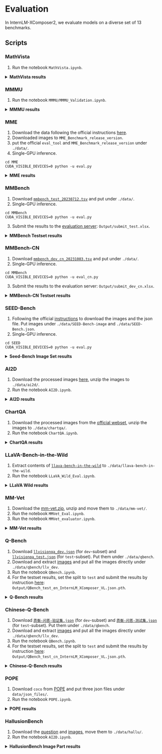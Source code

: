 # Evaluation

In InternLM-XComposer2, we evaluate models on a diverse set of 13 benchmarks.  


## Scripts

### MathVista

1. Run the notebook `MathVista.ipynb`.  

<details>
  <summary>
    <b>MathVista results</b>
  </summary>

| test | testmini |
|---------|--------|
| 57.93   | 57.6  |

</details>

### MMMU

1. Run the notebook `MMMU/MMMU_Validation.ipynb`.  

<details>
  <summary>
    <b>MMMU results</b>
  </summary>

| test | val |
|---------|--------|
| 38.2   | 42.0  |

</details>


### MME

1. Download the data following the official instructions [here](https://github.com/BradyFU/Awesome-Multimodal-Large-Language-Models/tree/Evaluation).
2. Downloaded images to `MME_Benchmark_release_version`.
3. put the official `eval_tool` and `MME_Benchmark_release_version` under `./data/`.
4. Single-GPU inference.
```Shell
cd MME
CUDA_VISIBLE_DEVICES=0 python -u eval.py
```

<details>
  <summary>
    <b>MME results</b>
  </summary>

```
=========== Perception ===========
total score: 1711.9952981192478

         existence  score: 195.0
         count  score: 160.0
         position  score: 163.33333333333334
         color  score: 195.0
         posters  score: 171.08843537414964
         celebrity  score: 153.8235294117647
         scene  score: 164.75
         landmark  score: 176.0
         artwork  score: 185.5
         OCR  score: 147.5


=========== Cognition ===========
total score: 530.7142857142858

         commonsense_reasoning  score: 145.71428571428572
         numerical_calculation  score: 137.5
         text_translation  score: 147.5
         code_reasoning  score: 100.0

```
</details>

### MMBench

1. Download [`mmbench_test_20230712.tsv`](https://download.openmmlab.com/mmclassification/datasets/mmbench/mmbench_test_20230712.tsv) and put under `./data/`.
2. Single-GPU inference.
```Shell
cd MMBench
CUDA_VISIBLE_DEVICES=0 python -u eval.py
```
3. Submit the results to the [evaluation server](https://opencompass.org.cn/leaderboard-multimodal): `Output/submit_test.xlsx`.
<details>
  <summary>
    <b>MMBench Testset results</b>
  </summary>

| Overall | AR    | CP    | FP-C | FP-S  | LR    | RR    |
|---------|-------|-------|------|-------|-------|-------|
| 79.64   | 82.35 | 83.82 | 72   | 85.75 | 66.47 | 75.11 |

</details>



### MMBench-CN

1. Download [`mmbench_dev_cn_20231003.tsv`](https://download.openmmlab.com/mmclassification/datasets/mmbench/mmbench_dev_cn_20231003.tsv) and put under `./data/`.
2. Single-GPU inference.
```Shell
cd MMBench
CUDA_VISIBLE_DEVICES=0 python -u eval_cn.py
```
3. Submit the results to the evaluation server: `Output/submit_dev_cn.xlsx`.
<details>
  <summary>
    <b>MMBench-CN Testset results</b>
  </summary>

| Overall | AR    | CP    | FP-C  | FP-S  | LR    | RR    |
|---------|-------|-------|-------|-------|-------|-------|
| 77.57   | 84.37 | 83.29 | 69.23 | 83.16 | 60.69 | 68.72 |

</details>



### SEED-Bench 

1. Following the official [instructions](https://github.com/AILab-CVC/SEED-Bench/blob/main/DATASET.md) to download the images and the json file. Put images under `./data/SEED-Bench-image` and `./data/SEED-Bench.json`. 
2. Single-GPU inference.
```Shell
cd SEED
CUDA_VISIBLE_DEVICES=0 python -u eval.py
```
<details>
  <summary>
    <b>Seed-Bench Image Set results</b>
  </summary>

| Overall | Instance Attributes | Instance Identity | Instance Interaction | Instance Location | Instances Counting | Scene Understand | Spatial Relation | Text Understand | Visual Reasoning  |
|---------|---------------------|-------------------|----------------------|-------------------|--------------------|---------------------|------------------|--------------------|-------------------|
| 75.87   | 77.84               | 78.37             | 79.38                | 72.69             | 69.96              | 79.32               | 63.47            | 67.85              | 80.06             |

</details>


### AI2D

1. Download the processed images [here](https://drive.google.com/file/d/1dqqa3MnrxMXaU_K9JA6C83je32ibwdOY/view?usp=sharing), unzip the images to `./data/ai2d/`. 
2. Run the notebook `AI2D.ipynb`.
 
<details>
  <summary>
    <b>AI2D results</b>
  </summary>

| Overall |  
|---------|  
| 78.73   |  

</details>


### ChartQA

1. Download the processed images from the [official webset](https://huggingface.co/datasets/ahmed-masry/ChartQA/tree/main), unzip the images to `./data/chartqa/`. 
2. Run the notebook `ChartQA.ipynb`.
 
<details>
  <summary>
    <b>ChartQA results</b>
  </summary>

| Overall | Human | Augmented |
|---------|-------|-----------|
| 72.68   | 63.52 | 81.84     |

</details>


### LLaVA-Bench-in-the-Wild

1. Extract contents of [`llava-bench-in-the-wild`](https://huggingface.co/datasets/liuhaotian/llava-bench-in-the-wild) to `./data/llava-bench-in-the-wild`.
2. Run the notebook `LLaVA_Wild_Eval.ipynb`.
<details>
  <summary>
    <b>LLaVA Wild results</b>
  </summary>

|                     | Answer/GPT4 | GPT4 score | Answer score  |
|---------------------|-------------|------------|---------------|
| llava_bench_complex | 92.3        | 83.9       | 77.5          |
| llava_bench_conv    | 67.6        | 87.1       | 58.8          |
| llava_bench_detail  | 78.8        | 83.3       | 65.7          |
| all                 | 81.8        | 84.7       | 69.2          |

</details>


### MM-Vet

1. Download the [mm-vet.zip](https://github.com/yuweihao/MM-Vet/releases/download/v1/mm-vet.zip), unzip and move them to `./data/mm-vet/`. 
2. Run the notebook `MMVet_Eval.ipynb`.
2. Run the notebook `MMVet_evaluator.ipynb`.
<details>
  <summary>
    <b>MM-Vet results</b>
  </summary>

| rec  | ocr  | know | gen  | spat | math | total |
|------|------|------|------|------|------|-------|
| 50.8 | 50.5 | 35.0 | 38.5 | 52.8 | 41.9 | 51.2  |

</details>


### Q-Bench

1. Download [`llvisionqa_dev.json`](https://huggingface.co/datasets/nanyangtu/LLVisionQA-QBench/resolve/main/llvisionqa_dev.json) (for `dev`-subset) and [`llvisionqa_test.json`](https://huggingface.co/datasets/nanyangtu/LLVisionQA-QBench/resolve/main/llvisionqa_test.json) (for `test`-subset). Put them under `./data/qbench`. 
2. Download and extract [images](https://huggingface.co/datasets/nanyangtu/LLVisionQA-QBench/resolve/main/images_llvisionqa.tar) and put all the images directly under `./data/qbench/llv_dev`.
3. Run the notebook `QBench.ipynb`. 
4. For the testset results, set the split to `test` and submit the results by instruction [here](https://github.com/VQAssessment/Q-Bench#option-1-submit-results): `Output/QBench_test_en_InternLM_XComposer_VL.json.pth`.

<details>
  <summary>
    <b>Q-Bench results</b>
  </summary>

| test-en | dev-en |
|---------|--------|
| 72.52   | 70.70  |

</details>


### Chinese-Q-Bench

1. Download [`质衡-问答-验证集.json`](https://huggingface.co/datasets/nanyangtu/LLVisionQA-QBench/resolve/main/%E8%B4%A8%E8%A1%A1-%E9%97%AE%E7%AD%94-%E9%AA%8C%E8%AF%81%E9%9B%86.json) (for `dev`-subset) and [`质衡-问答-测试集.json`](https://huggingface.co/datasets/nanyangtu/LLVisionQA-QBench/resolve/main/%E8%B4%A8%E8%A1%A1-%E9%97%AE%E7%AD%94-%E6%B5%8B%E8%AF%95%E9%9B%86.json) (for `test`-subset). Put them under `./data/qbench`. 
2. Download and extract [images](https://huggingface.co/datasets/nanyangtu/LLVisionQA-QBench/resolve/main/images_llvisionqa.tar) and put all the images directly under `./data/qbench/llv_dev`.
3. Run the notebook `QBench.ipynb`. 
4. For the testset results, set the split to `test` and submit the results by instruction [here](https://github.com/VQAssessment/Q-Bench#option-1-submit-results): `Output/QBench_test_cn_InternLM_XComposer_VL.json.pth`.

<details>
  <summary>
    <b>Chinese-Q-Bench results</b>
  </summary>

| test-cn | dev-cn |
|---------|--------|
| 70.32   | 72.11  |

</details>


### POPE

1. Download `coco` from [POPE](https://github.com/AoiDragon/POPE/tree/e3e39262c85a6a83f26cf5094022a782cb0df58d/output/coco) and put three json files under `data/json_files/`.
2. Run the notebook `POPE.ipynb`.
<details>
  <summary>
    <b>POPE results</b>
  </summary>

```
Average F1-Score: 0.8773077717611343

Adversarial 
TP	FP	TN	FN	
1217	91	1409	283
Accuracy: 0.8753333333333333
Precision: 0.9304281345565749
Recall: 0.8113333333333334
F1 score: 0.8668091168091169
Yes ratio: 0.436

Popular
TP	FP	TN	FN	
1217	58	1442	283
Accuracy: 0.8863333333333333
Precision: 0.9545098039215686
Recall: 0.8113333333333334
F1 score: 0.877117117117117
Yes ratio: 0.425

Random
TP	FP	TN	FN	
1217	24	1386	283
Accuracy: 0.8945017182130585
Precision: 0.9806607574536664
Recall: 0.8113333333333334
F1 score: 0.8879970813571689
Yes ratio: 0.42646048109965634
```
</details>


### HallusionBench

1. Download the [question](https://github.com/tianyi-lab/HallusionBench/blob/main/HallusionBench.json) and [images](https://drive.google.com/file/d/1eeO1i0G9BSZTE1yd5XeFwmrbe1hwyf_0/view?usp=sharing), move them to `./data/hallu/`. 
2. Run the notebook `AI2D.ipynb`.
 
<details>
  <summary>
    <b>HallusionBench Image Part results</b>
  </summary>

|  aAcc |  fAcc | qAcc | 
|---------|  --------|  --------|  
| 60.3   | 30.01 |  32.97  | 

</details>
